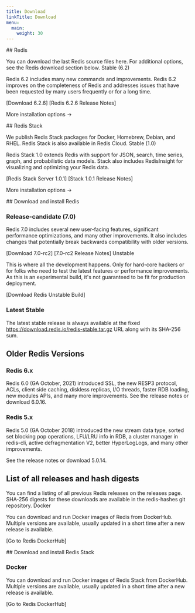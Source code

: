 ```yaml
---
title: Download
linkTitle: Download
menu:
  main:
    weight: 30
---
```


<div id="download-redis">
## Redis

You can download the last Redis source files here. For additional options, see the Redis download section below.
Stable (6.2)

Redis 6.2 includes many new commands and improvements. Redis 6.2 improves on the completeness of Redis and addresses issues that have been requested by many users frequently or for a long time. 

[Download 6.2.6]   [Redis 6.2.6 Release Notes]

More installation options ->
</div>

<div id="download-redis-stack">
## Redis Stack

We publish Redis Stack packages for Docker,  Homebrew, Debian, and RHEL. Redis Stack is also available in Redis Cloud.
Stable (1.0)

Redis Stack 1.0 extends Redis with support for JSON, search, time series, graph, and probabilistic data models. Stack also includes RedisInsight for visualizing and optimizing your Redis data.

[Redis Stack Server 1.0.1] [Stack 1.0.1 Release Notes]

More installation options ->
</div>

<div id="download-redis-options">
## Download and install Redis

### Release-candidate (7.0)

Redis 7.0 includes several new user-facing features, significant performance optimizations, and many other improvements. It also includes changes that potentially break backwards compatibility with older versions. 

[Download 7.0-rc2]   [7.0-rc2 Release Notes]
Unstable

This is where all the development happens. Only for hard-core hackers or for folks who need to test the latest features or performance improvements. As this is an experimental build, it's not guaranteed to be fit for production deployment.

[Download Redis Unstable Build]

### Latest Stable

The latest stable release is always available at the fixed https://download.redis.io/redis-stable.tar.gz URL along with its SHA-256 sum.

## Older Redis Versions

### Redis 6.x

Redis 6.0 (GA October, 2021) introduced SSL, the new RESP3 protocol, ACLs, client side caching, diskless replicas, I/O threads, faster RDB loading, new modules APIs, and many more improvements.
See the release notes or download 6.0.16.

### Redis 5.x

Redis 5.0 (GA October 2018) introduced the new stream data type, sorted set blocking pop operations, LFU/LRU info in RDB, a cluster manager in redis-cli, active defragmentation V2, better HyperLogLogs, and many other improvements.

See the release notes or download 5.0.14.

## List of all releases and hash digests

You can find a listing of all previous Redis releases on the releases page. SHA-256 digests for these downloads are available in the redis-hashes git repository.
Docker

You can download and run Docker images of Redis from DockerHub. Multiple versions are available, usually updated in a short time after a new release is available.

[Go to Redis DockerHub]
</div>

<div id="download-redis-stack-options">
## Download and install Redis Stack

### Docker

You can download and run Docker images of Redis Stack from DockerHub. Multiple versions are available, usually updated in a short time after a new release is available.

[Go to Redis DockerHub]
</div>






